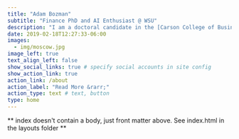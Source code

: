 ```yaml
---
title: "Adam Bozman"
subtitle: "Finance PhD and AI Enthusiast @ WSU"
description: "I am a doctoral candidate in the [Carson College of Business](https://business.wsu.edu/graduate-programs/phd-business/students-grads/) at [Washington State University](https://wsu.edu/) where my research focuses on empirical asset pricing, behavioral topics, emerging markets, and some monetary policy.  My goal is to aid in the understanding of individual decision making as well as investor biases, so we can better predict market reactions and necessary regulation."
date: 2019-02-18T12:27:33-06:00
images:
  - img/moscow.jpg
image_left: true
text_align_left: false
show_social_links: true # specify social accounts in site config
show_action_link: true
action_link: /about
action_label: "Read More &rarr;"
action_type: text # text, button
type: home
---
```


** index doesn't contain a body, just front matter above.
See index.html in the layouts folder **
